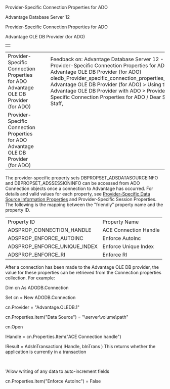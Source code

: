Provider-Specific Connection Properties for ADO




Advantage Database Server 12  

Provider-Specific Connection Properties for ADO

Advantage OLE DB Provider (for ADO)

|  |
| --- |
|  |

|  |  |  |  |  |
| --- | --- | --- | --- | --- |
| Provider-Specific Connection Properties for ADO  Advantage OLE DB Provider (for ADO) |  |  | Feedback on: Advantage Database Server 12 - Provider-Specific Connection Properties for ADO Advantage OLE DB Provider (for ADO) oledb\_Provider\_specific\_connection\_properties\_for\_ado Advantage OLE DB Provider (for ADO) > Using the Advantage OLE DB Provider with ADO > Provider-Specific Connection Properties for ADO / Dear Support Staff, |  |
| Provider-Specific Connection Properties for ADO  Advantage OLE DB Provider (for ADO) |  |  |  |  |

The provider-specific property sets DBPROPSET\_ADSDATASOURCEINFO and DBPROPSET\_ADSSESSIONINFO can be accessed from ADO Connection objects once a connection to Advantage has occurred. For details and valid values for each property, see [Provider-Specific Data Source Information Properties](oledb_provider_specific_data_source_information_properties.htm) and Provider-Specific Session Properties. The following is the mapping between the "friendly" property name and the property ID.

|  |  |
| --- | --- |
| Property ID | Property Name |
| ADSPROP\_CONNECTION\_HANDLE | ACE Connection Handle |
| ADSPROP\_ENFORCE\_AUTOINC | Enforce AutoInc |
| ADSPROP\_ENFORCE\_UNIQUE\_INDEX | Enforce Unique Index |
| ADSPROP\_ENFORCE\_RI | Enforce RI |

After a connection has been made to the Advantage OLE DB provider, the value for these properties can be retrieved from the Connection properties collection. For example:

Dim cn As ADODB.Connection

Set cn = New ADODB.Connection

cn.Provider = "Advantage.OLEDB.1"

cn.Properties.Item("Data Source") = "\\server\volume\path"

cn.Open

lHandle = cn.Properties.Item("ACE Connection handle")

lResult = AdsInTransaction( lHandle, bInTrans ) This returns whether the application is currently in a transaction

 

'Allow writing of any data to auto-increment fields

cn.Properties.Item("Enforce AutoInc") = False